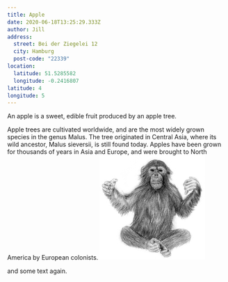 ```yaml
---
title: Apple
date: 2020-06-18T13:25:29.333Z
author: Jill
address:
  street: Bei der Ziegelei 12
  city: Hamburg
  post-code: "22339"
location:
  latitude: 51.5285582
  longitude: -0.2416807
latitude: 4
longitude: 5
---
```

An apple is a sweet, edible fruit produced by an apple tree.

Apple trees are cultivated worldwide, and are the most widely grown species in
the genus Malus. The tree originated in Central Asia, where its wild ancestor,
Malus sieversii, is still found today. Apples have been grown for thousands of
years in Asia and Europe, and were brought to North America by European
colonists.
![My monkey](/assets/images/affe.jpg)

and some text again.
